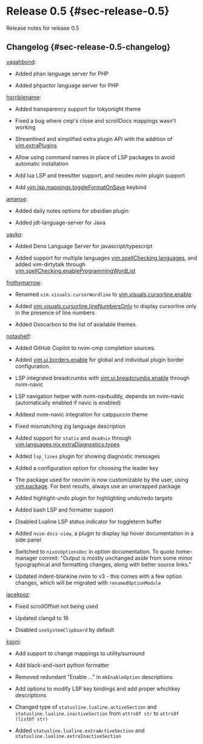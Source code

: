 # Release 0.5 {#sec-release-0.5}

Release notes for release 0.5

## Changelog {#sec-release-0.5-changelog}

[vagahbond](https://github.com/vagahbond):

- Added phan language server for PHP

- Added phpactor language server for PHP

[horriblename](https://github.com/horriblename):

- Added transparency support for tokyonight theme

- Fixed a bug where cmp's close and scrollDocs mappings wasn't working

- Streamlined and simplified extra plugin API with the addition of [vim.extraPlugins](vim.extraPlugins)

- Allow using command names in place of LSP packages to avoid automatic installation

- Add lua LSP and treesitter support, and neodev.nvim plugin support

- Add [vim.lsp.mappings.toggleFormatOnSave](vim.lsp.mappings.toggleFormatOnSave) keybind

[amanse](https://github.com/amanse):

- Added daily notes options for obsidian plugin

- Added jdt-language-server for Java

[yavko](https://github.com/yavko):

- Added Deno Language Server for javascript/typescript

- Added support for multiple languages [vim.spellChecking.languages](vim.spellChecking.languages), and added
  vim-dirtytalk through [vim.spellChecking.enableProgrammingWordList](vim.spellChecking.enableProgrammingWordList)

[frothymarrow](https://github.com/FrothyMarrow):

- Renamed `vim.visuals.cursorWordline` to [vim.visuals.cursorline.enable](vim.visuals.cursorline.enable)

- Added [vim.visuals.cursorline.lineNumbersOnly](vim.visuals.cursorline.lineNumbersOnly) to display cursorline
  only in the presence of line numbers

- Added Oxocarbon to the list of available themes.

[notashelf](https://github.com/notashelf):

- Added GitHub Copilot to nvim-cmp completion sources.

- Added [vim.ui.borders.enable](vim.ui.borders.enable) for global and individual plugin border configuration.

- LSP integrated breadcrumbs with [vim.ui.breadcrumbs.enable](vim.ui.breadcrumbs.enable) through nvim-navic

- LSP navigation helper with nvim-navbuddy, depends on nvim-navic (automatically enabled if navic is enabled)

- Addeed nvim-navic integration for catppuccin theme

- Fixed mismatching zig language description

- Added support for `statix` and `deadnix` through [vim.languages.nix.extraDiagnostics.types](vim.languages.nix.extraDiagnostics.types)

- Added `lsp_lines` plugin for showing diagnostic messages

- Added a configuration option for choosing the leader key

- The package used for neovim is now customizable by the user, using [vim.package](vim.package).
  For best results, always use an unwrapped package

- Added highlight-undo plugin for highlighting undo/redo targets

- Added bash LSP and formatter support

- Disabled Lualine LSP status indicator for toggleterm buffer

- Added `nvim-docs-view`, a plugin to display lsp hover documentation in a side panel

- Switched to `nixosOptionsDoc` in option documentation.
  To quote home-manager commit: "Output is mostly unchanged aside from some minor typographical and
  formatting changes, along with better source links."

- Updated indent-blankine.nvim to v3 - this comes with a few option changes, which will be migrated with `renamedOptionModule`

[jacekpoz](https://github.com/jacekpoz):

- Fixed scrollOffset not being used

- Updated clangd to 16

- Disabled `useSystemClipboard` by default

[ksonj](https://github.com/ksonj):

- Add support to change mappings to utility/surround

- Add black-and-isort python formatter

- Removed redundant "Enable ..." in `mkEnableOption` descriptions

- Add options to modify LSP key bindings and add proper whichkey descriptions

- Changed type of `statusline.lualine.activeSection` and `statusline.lualine.inactiveSection`
  from `attrsOf str` to `attrsOf (listOf str)`

- Added `statusline.lualine.extraActiveSection` and `statusline.lualine.extraInactiveSection`
